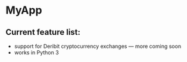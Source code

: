# MyApp

## Current feature list:

- support for Deribit cryptocurrency exchanges — more coming soon
- works in Python 3
